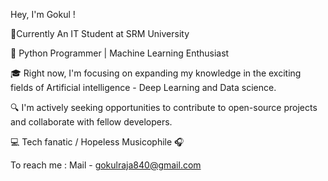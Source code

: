 Hey, I'm Gokul ! 

📍Currently An IT Student at SRM University

🚀 Python Programmer | Machine Learning Enthusiast

🎓 Right now, I'm focusing on expanding my knowledge in the exciting fields of Artificial intelligence - Deep Learning and   Data science.

🔍 I'm actively seeking opportunities to contribute to open-source projects and collaborate with fellow developers.

💻 Tech fanatic / Hopeless Musicophile 🎧

To reach me : Mail - gokulraja840@gmail.com
